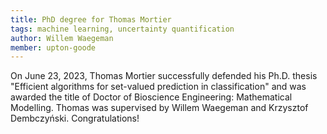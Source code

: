 ```yaml
---
title: PhD degree for Thomas Mortier
tags: machine learning, uncertainty quantification
author: Willem Waegeman
member: upton-goode
---
```


On June 23, 2023, Thomas Mortier successfully defended his Ph.D. thesis "Efficient algorithms for set-valued prediction in classification" and was awarded the title of Doctor of Bioscience Engineering: Mathematical Modelling. Thomas was supervised by Willem Waegeman and Krzysztof Dembczyński. Congratulations!